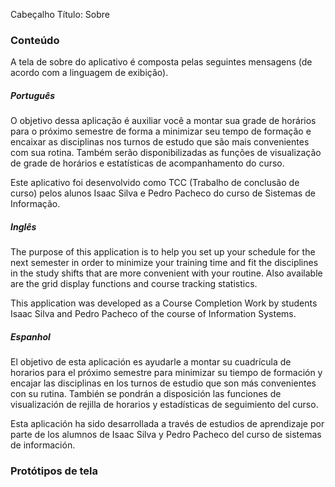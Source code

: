 Cabeçalho
Título: Sobre

### Conteúdo

A tela de sobre do aplicativo é composta pelas seguintes mensagens (de acordo com a linguagem de exibição).

##### Português

O objetivo dessa aplicação é auxiliar você a montar sua grade de horários para o próximo semestre de forma a minimizar seu tempo de formação e encaixar as disciplinas nos turnos de estudo que são mais convenientes com sua rotina. Também serão disponibilizadas as funções de visualização de grade de horários e estatísticas de acompanhamento do curso.

Este aplicativo foi desenvolvido como TCC (Trabalho de conclusão de curso) pelos alunos Isaac Silva e Pedro Pacheco do curso de Sistemas de Informação.

##### Inglês

The purpose of this application is to help you set up your schedule for the next semester in order to minimize your training time and fit the disciplines in the study shifts that are more convenient with your routine. Also available are the grid display functions and course tracking statistics.

This application was developed as a Course Completion Work by students Isaac Silva and Pedro Pacheco of the course of Information Systems.

##### Espanhol

El objetivo de esta aplicación es ayudarle a montar su cuadrícula de horarios para el próximo semestre para minimizar su tiempo de formación y encajar las disciplinas en los turnos de estudio que son más convenientes con su rutina. También se pondrán a disposición las funciones de visualización de rejilla de horarios y estadísticas de seguimiento del curso.

Esta aplicación ha sido desarrollada a través de estudios de aprendizaje por parte de los alumnos de Isaac Silva y Pedro Pacheco del curso de sistemas de información.

### Protótipos de tela
